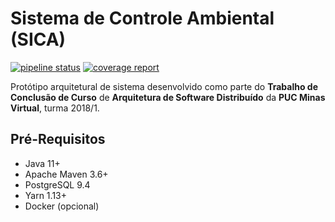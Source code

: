 # Sistema de Controle Ambiental (SICA)

[![pipeline status](https://gitlab.com/ThiagoColbert/poc-tcc-sica-2020/badges/master/pipeline.svg)](https://gitlab.com/ThiagoColbert/poc-tcc-sica-2020/commits/master)
[![coverage report](https://gitlab.com/ThiagoColbert/poc-tcc-sica-2020/badges/master/coverage.svg)](https://gitlab.com/ThiagoColbert/poc-tcc-sica-2020/commits/master)

Protótipo arquitetural de sistema desenvolvido como parte do **Trabalho de Conclusão de Curso** de **Arquitetura de Software Distribuído** da **PUC Minas Virtual**, turma 2018/1.

## Pré-Requisitos

* Java 11+
* Apache Maven 3.6+
* PostgreSQL 9.4
* Yarn 1.13+
* Docker (opcional)
